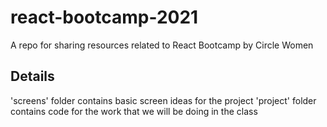 # react-bootcamp-2021
A repo for sharing resources related to React Bootcamp by Circle Women

## Details

'screens' folder contains basic screen ideas for the project
'project' folder contains code for the work that we will be doing in the class
